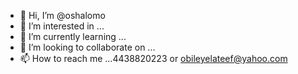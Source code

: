 - 👋 Hi, I’m @oshalomo
- 👀 I’m interested in ...
- 🌱 I’m currently learning ...
- 💞️ I’m looking to collaborate on ...
- 📫 How to reach me ...4438820223 or obileyelateef@yahoo.com

<!---
oshalomo/oshalomo is a ✨ special ✨ repository because its `README.md` (this file) appears on your GitHub profile.
You can click the Preview link to take a look at your changes.
--->
